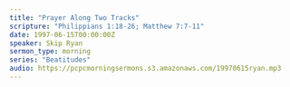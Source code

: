 ```yaml
---
title: "Prayer Along Two Tracks"
scripture: "Philippians 1:18-26; Matthew 7:7-11"
date: 1997-06-15T00:00:00Z
speaker: Skip Ryan
sermon_type: morning
series: "Beatitudes"
audio: https://pcpcmorningsermons.s3.amazonaws.com/19970615ryan.mp3 
---
```



